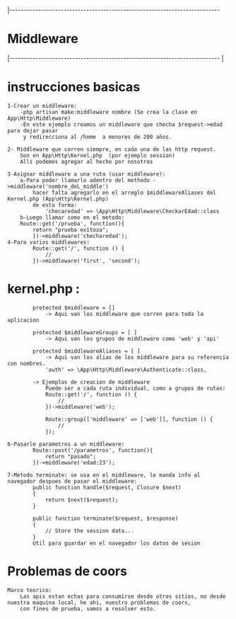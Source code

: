 
|--------------------------------------------------------------------------
# Middleware
|--------------------------------------------------------------------------
|

# instrucciones basicas
    1-Crear un middleware:
        -php artisan make:middleware nombre (Se crea la clase en App\Http\Middleware)
        -En este ejemplo creamos un middleware que checha $request->edad para dejar pasar
         y redirecciona al /home  a menores de 200 años.

    2- Middleware que corren siempre, en cada una de las http request.
        Son en App\Http\Kernel.php  (por ejemplo session)
        Alli podemos agregar al hecho por nosotros

    3-Asignar middleware a una ruta (usar middleware):
        a-Para poder llamarlo adentro del methodo ->middleware('nombre_deL_middle')
            hacer falta agregarlo en el arreglo $middlewareAliases del Kernel.php (App\Http\Kernel.php)
            de esta forma:
                'checaredad' => \App\Http\Middleware\CheckarEdad::class
        b-Luego llamar como en el metodo:
        Route::get('/prueba', function(){
            return "prueba exitoza";
            })->middleware('checharedad');
    4-Para varios middlewares:
            Route::get('/', function () {
                //
            })->middleware('first', 'second');

# kernel.php :
            protected $middleware = []      
                -> Aqui van los middleware que corren para toda la aplicacion
            
            protected $middlewareGroups = [ ]
                -> Aqui van los grupos de middleware como 'web' y 'api'

            protected $middlewareAliases = [ ] 
                -> Aqui van los alias de los middleware para su referencia con nombres.
                'auth' => \App\Http\Middleware\Authenticate::class,
            
            -> Ejemplos de creacion de middleware
                Puede ser a cada ruta individual, como a grupos de rutas:
                Route::get('/', function () {
                    //
                })->middleware('web');
    
                Route::group(['middleware' => ['web']], function () {
                    //
                });

    6-Pasarle parametros a un middleware:
            Route::post('/parametros', function(){
                return "pasado";
            })->middleware('edad:23');

    7-Metodo terminate: se usa en el middleware, le manda info al navegador despues de pasar el middleware:
            public function handle($request, Closure $next)
            {
                return $next($request);
            }

            public function terminate($request, $response)
            {
                // Store the session data...
            }
            Util para guardar en el navegador los datos de sesion

# Problemas de coors
    Marco teorico:
        Las apis estan echas para consumirse desde otros sitios, no desde nuestra maquina local, he ahi, nuestro problemas de coors, 
        con fines de prueba, vamos a resolver esto.

  